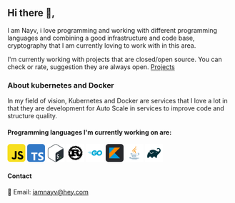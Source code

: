 ## Hi there 👋, 
I am Nayv, i love programming and working with different programming languages and combining a good infrastructure and code base, cryptography that I am currently loving to work with in this area.

I'm currently working with projects that are closed/open source. You can check or rate, suggestion they are always open. [Projects](https://github.com/nayvcake?tab=repositories)

### About kubernetes and Docker
In my field of vision, Kubernetes and Docker are services that I love a lot in that they are development for Auto Scale in services to improve code and structure quality.



#### Programming languages I'm currently working on are:
<div>
  <img src="https://raw.githubusercontent.com/edent/SuperTinyIcons/master/images/svg/javascript.svg"  height="40" width="40">
  <img src="https://raw.githubusercontent.com/edent/SuperTinyIcons/master/images/svg/typescript.svg"  height="40" width="40">
  <img src="https://github.com/nayvcake/nayvcake/blob/main/icons/bash.svg.png"  height="40" width="40">
  <img src="https://raw.githubusercontent.com/edent/SuperTinyIcons/master/images/svg/rust.svg"  height="40" width="40">
  <img src="https://raw.githubusercontent.com/edent/SuperTinyIcons/master/images/svg/go.svg"  height="40" width="40">
  <img src="https://raw.githubusercontent.com/edent/SuperTinyIcons/master/images/svg/kotlin.svg"  height="40" width="40">
  <img src="https://raw.githubusercontent.com/edent/SuperTinyIcons/master/images/svg/java.svg"  height="40" width="40">
  <img src="https://raw.githubusercontent.com/edent/SuperTinyIcons/master/images/svg/gradle.svg"  height="40" width="40">
</div>


#### Contact
📧 Email: iamnayv@hey.com

<!--
**nayvcake/nayvcake** is a ✨ _special_ ✨ repository because its `README.md` (this file) appears on your GitHub profile.

Here are some ideas to get you started:

- 🔭 I’m currently working on ...
- 🌱 I’m currently learning ...
- 👯 I’m looking to collaborate on ...
- 🤔 I’m looking for help with ...
- 💬 Ask me about ...
- 📫 How to reach me: ...
- 😄 Pronouns: ...
- ⚡ Fun fact: ...
-->
